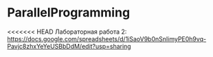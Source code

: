 # ParallelProgramming
<<<<<<< HEAD
Лабораторная работа 2: https://docs.google.com/spreadsheets/d/1iSaoV9b0nSnIimyPE0h9vq-Pavjc8zhxYeYeUSBbDdM/edit?usp=sharing
